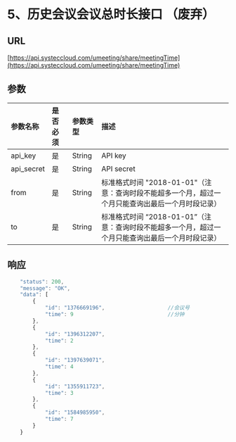 # 5、历史会议会议总时长接口 （废弃）

## URL

[https://api.systeccloud.com/umeeting/share/meetingTime](https://api.systeccloud.com/umeeting/share/meetingTime) 

## 参数

| 参数名称 | 是否必须 | 参数类型 | 描述 |
| :--- | :--- | :--- | :--- |
| api\_key | 是 | String | API key |
| api\_secret | 是 | String | API secret |
| from | 是 | String | 标准格式时间 "2018-01-01"（注意：查询时段不能超多一个月，超过一个月只能查询出最后一个月时段记录） |
| to | 是 | String | 标准格式时间 “2018-01-01”（注意：查询时段不能超多一个月，超过一个月只能查询出最后一个月时段记录） |

## 响应

```javascript
    "status": 200,
    "message": "OK",
    "data": [
        {
            "id": "1376669196",                    //会议号
            "time": 9                              //分钟
        },
        {
            "id": "1396312207",
            "time": 2
        },
        {
            "id": "1397639071",
            "time": 4
        },
        {
            "id": "1355911723",
            "time": 3
        },
        {
            "id": "1584985950",
            "time": 7
        }
    }
```

